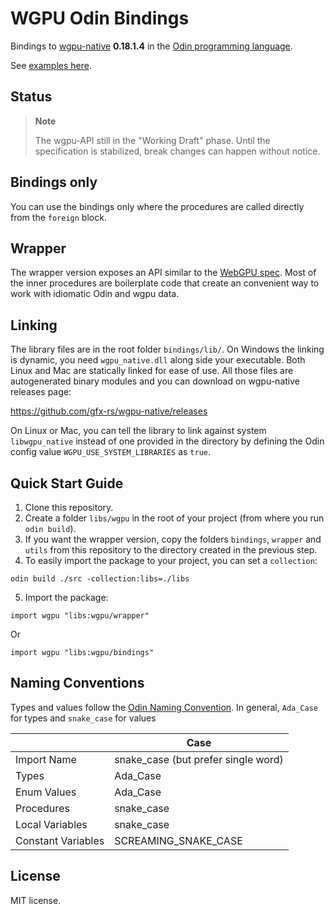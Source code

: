# WGPU Odin Bindings

Bindings to [wgpu-native](https://github.com/gfx-rs/wgpu-native) **0.18.1.4** in the [Odin programming language](https://odin-lang.org/).

See [examples here](./examples).

## Status

> **Note**
>
> The wgpu-API still in the "Working Draft" phase. Until the specification is stabilized, break changes can happen without notice.

## Bindings only

You can use the bindings only where the procedures are called directly from the `foreign` block.

## Wrapper

The wrapper version exposes an API similar to the [WebGPU spec](https://gpuweb.github.io/gpuweb/). Most of the inner procedures are boilerplate code that create an convenient way to work with idiomatic Odin and wgpu data.

## Linking

The library files are in the root folder `bindings/lib/`. On Windows the linking is dynamic, you need `wgpu_native.dll` along side your executable. Both Linux and Mac are statically linked for ease of use. All those files are autogenerated binary modules and you can download on wgpu-native releases page:

<https://github.com/gfx-rs/wgpu-native/releases>

On Linux or Mac, you can tell the library to link against system `libwgpu_native` instead of one provided in the directory by defining the Odin config value `WGPU_USE_SYSTEM_LIBRARIES` as `true`.

## Quick Start Guide

1. Clone this repository.
2. Create a folder `libs/wgpu` in the root of your project (from where you run `odin build`).
3. If you want the wrapper version, copy the folders `bindings`, `wrapper` and `utils`  from this repository to the directory created in the previous step.
4. To easily import the package to your project, you can set a `collection`:

```
odin build ./src -collection:libs=./libs
```

5. Import the package:

```
import wgpu "libs:wgpu/wrapper"
```

Or

```
import wgpu "libs:wgpu/bindings"
```

## Naming Conventions

Types and values follow the [Odin Naming Convention](https://github.com/odin-lang/Odin/wiki/Naming-Convention). In general, `Ada_Case` for types and `snake_case` for values

|                    | Case                                |
| ------------------ | ----------------------------------- |
| Import Name        | snake_case (but prefer single word) |
| Types              | Ada_Case                            |
| Enum Values        | Ada_Case                            |
| Procedures         | snake_case                          |
| Local Variables    | snake_case                          |
| Constant Variables | SCREAMING_SNAKE_CASE                |

## License

MIT license.
